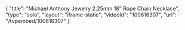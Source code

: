 {
    "title": "Michael Anthony Jewelry 2.25mm 18\" Rope Chain Necklace",
    "type": "solo",
    "layout": "iframe-static",
    "videoId": "100616307",
    "url": "\/tvpembed\/100616307"
}